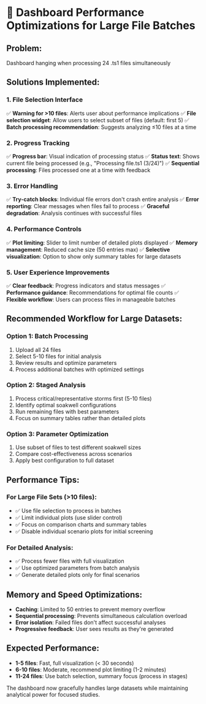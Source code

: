 🚀 Dashboard Performance Optimizations for Large File Batches
=============================================================

## Problem:
Dashboard hanging when processing 24 .ts1 files simultaneously

## Solutions Implemented:

### 1. File Selection Interface
✅ **Warning for >10 files**: Alerts user about performance implications
✅ **File selection widget**: Allow users to select subset of files (default: first 5)
✅ **Batch processing recommendation**: Suggests analyzing ≤10 files at a time

### 2. Progress Tracking
✅ **Progress bar**: Visual indication of processing status
✅ **Status text**: Shows current file being processed (e.g., "Processing file.ts1 (3/24)")
✅ **Sequential processing**: Files processed one at a time with feedback

### 3. Error Handling
✅ **Try-catch blocks**: Individual file errors don't crash entire analysis
✅ **Error reporting**: Clear messages when files fail to process
✅ **Graceful degradation**: Analysis continues with successful files

### 4. Performance Controls
✅ **Plot limiting**: Slider to limit number of detailed plots displayed
✅ **Memory management**: Reduced cache size (50 entries max)
✅ **Selective visualization**: Option to show only summary tables for large datasets

### 5. User Experience Improvements
✅ **Clear feedback**: Progress indicators and status messages
✅ **Performance guidance**: Recommendations for optimal file counts
✅ **Flexible workflow**: Users can process files in manageable batches

## Recommended Workflow for Large Datasets:

### Option 1: Batch Processing
1. Upload all 24 files
2. Select 5-10 files for initial analysis
3. Review results and optimize parameters
4. Process additional batches with optimized settings

### Option 2: Staged Analysis
1. Process critical/representative storms first (5-10 files)
2. Identify optimal soakwell configurations
3. Run remaining files with best parameters
4. Focus on summary tables rather than detailed plots

### Option 3: Parameter Optimization
1. Use subset of files to test different soakwell sizes
2. Compare cost-effectiveness across scenarios
3. Apply best configuration to full dataset

## Performance Tips:

### For Large File Sets (>10 files):
- ✅ Use file selection to process in batches
- ✅ Limit individual plots (use slider control)
- ✅ Focus on comparison charts and summary tables
- ✅ Disable individual scenario plots for initial screening

### For Detailed Analysis:
- ✅ Process fewer files with full visualization
- ✅ Use optimized parameters from batch analysis
- ✅ Generate detailed plots only for final scenarios

## Memory and Speed Optimizations:
- **Caching**: Limited to 50 entries to prevent memory overflow
- **Sequential processing**: Prevents simultaneous calculation overload
- **Error isolation**: Failed files don't affect successful analyses
- **Progressive feedback**: User sees results as they're generated

## Expected Performance:
- **1-5 files**: Fast, full visualization (< 30 seconds)
- **6-10 files**: Moderate, recommend plot limiting (1-2 minutes)
- **11-24 files**: Use batch selection, summary focus (process in stages)

The dashboard now gracefully handles large datasets while maintaining analytical power for focused studies.
